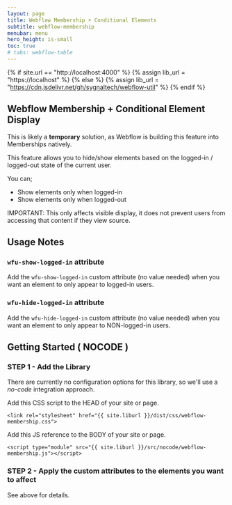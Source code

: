 ```yaml
---
layout: page
title: Webflow Membership + Conditional Elements
subtitle: webflow-membership
menubar: menu
hero_height: is-small
toc: true
# tabs: webflow-table
---
```


{% if site.url == "http://localhost:4000" %}
{% assign lib_url = "https://localhost" %}
{% else %}
{% assign lib_url = "https://cdn.jsdelivr.net/gh/sygnaltech/webflow-util" %}
{% endif %}

## Webflow Membership + Conditional Element Display

<!--
<a class="button is-danger" href="https://webflow-collections.webflow.io/formatting-numbers" target="_blank">View Demonstration in Webflow</a>
--> 


<div class="notification is-danger">
This is likely a <b>temporary</b> solution, as Webflow is building
this feature into Memberships natively.
</div>


This feature allows you to hide/show elements based on the logged-in / logged-out state of the current user. 

You can;

- Show elements only when logged-in
- Show elements only when logged-out

IMPORTANT: This only affects visible display, it does not prevent users from accessing that content if they view source.





## Usage Notes

### `wfu-show-logged-in` attribute

Add the `wfu-show-logged-in` custom attribute (no value needed) when you want an element to only appear to logged-in users.

### `wfu-hide-logged-in` attribute

Add the `wfu-hide-logged-in` custom attribute (no value needed) when you want an element to only appear to NON-logged-in users.



## Getting Started ( NOCODE )


### STEP 1 - Add the Library


There are currently no configuration options for this library, so we'll use a *no-code* integration approach.

Add this CSS script to the HEAD of your site or page.

```
<link rel="stylesheet" href="{{ site.liburl }}/dist/css/webflow-membership.css">
```

Add this JS reference to the BODY of your site or page.

```
<script type="module" src="{{ site.liburl }}/src/nocode/webflow-membership.js"></script>
```



### STEP 2 - Apply the custom attributes to the elements you want to affect


See above for details. 

